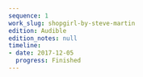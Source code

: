 ```yaml
---
sequence: 1
work_slug: shopgirl-by-steve-martin
edition: Audible
edition_notes: null
timeline:
- date: 2017-12-05
  progress: Finished
---
```


